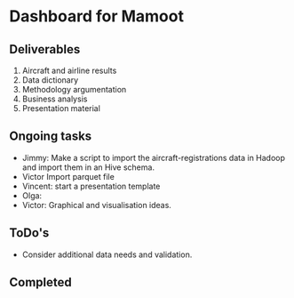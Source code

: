 # Dashboard for Mamoot



## Deliverables

1.  Aircraft and airline results
2.  Data dictionary 
3.  Methodology argumentation 
4.  Business analysis 
5.  Presentation material

## Ongoing tasks

* Jimmy: Make a script to import the aircraft-registrations data in Hadoop and import them in an Hive schema.
* Victor Import parquet file
* Vincent: start a presentation template
* Olga: 
* Victor: Graphical and visualisation ideas.

## ToDo's
 *  Consider additional data needs and validation. 

## Completed 